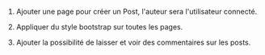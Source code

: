 1. Ajouter une page pour créer un Post, l'auteur sera l'utilisateur connecté.

2. Appliquer du style bootstrap sur toutes les pages.

3. Ajouter la possibilité de laisser et voir des commentaires sur les posts.